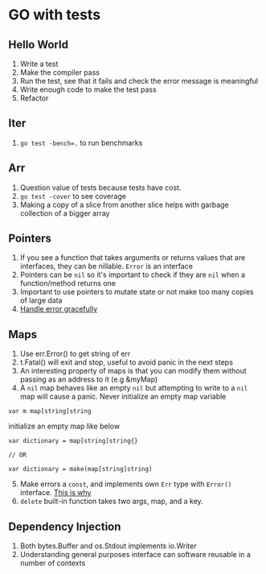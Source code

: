 # GO with tests
## Hello World
1. Write a test
2. Make the compiler pass
3. Run the test, see that it fails and check the error message is meaningful
4. Write enough code to make the test pass
5. Refactor

## Iter
1. `go test -bench=.` to run benchmarks

## Arr
1. Question value of tests because tests have cost.
2. `go test -cover` to see coverage
3. Making a copy of a slice from another slice helps with garbage collection of a bigger array


## Pointers
1. If you see a function that takes arguments or returns values that are interfaces, they can be nillable. `Error` is an interface
2. Pointers can be `nil` so it's important to check if they are `nil` when a function/method returns one
3. Important to use pointers to mutate state or not make too many copies of large data
4. [ Handle error gracefully ](https://dave.cheney.net/2016/04/27/dont-just-check-errors-handle-them-gracefully)

## Maps
1. Use err.Error() to get string of err
2. t.Fatal() will exit and stop, useful to avoid panic in the next steps
3. An interesting property of maps is that you can modify them without passing as an address to it (e.g &myMap)
4. A `nil` map behaves like an empty `nil` but attempting to write to a `nil` map will cause a panic. Never initialize an empty map variable
```golang
var m map[string]string
```

initialize an empty map like below
```golang
var dictionary = map[string]string{}

// OR

var dictionary = make(map[string]string)
```
5. Make errors a `const`, and implements own `Err` type with `Error()` interface. [ This is why ](https://dave.cheney.net/2016/04/07/constant-errors)
6. `delete` built-in function takes two args, map, and a key.

## Dependency Injection
1. Both bytes.Buffer and os.Stdout implements io.Writer
2. Understanding general purposes interface can software reusable in a number of contexts
